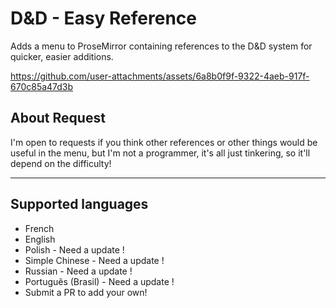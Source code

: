 # D&D - Easy Reference
Adds a menu to ProseMirror containing references to the D&D system for quicker, easier additions.

https://github.com/user-attachments/assets/6a8b0f9f-9322-4aeb-917f-670c85a47d3b

## About Request
I'm open to requests if you think other references or other things would be useful in the menu, but I'm not a programmer, it's all just tinkering, so it'll depend on the difficulty!

---

## Supported languages
- French
- English
- Polish - Need a update !
- Simple Chinese - Need a update !
- Russian - Need a update !
- Português (Brasil) - Need a update !
- Submit a PR to add your own!
